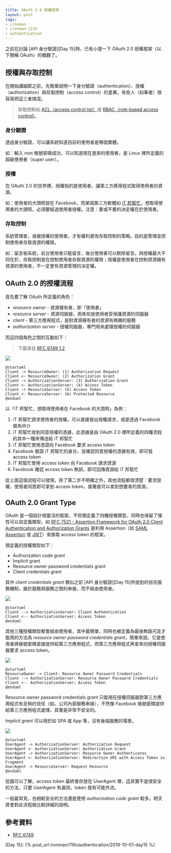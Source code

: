 ```yaml
---
title: OAuth 2.0 授權框架
layout: post
tags:
- ironman
- ironman-11th
- authentication
---
```


之前在討論 [API 身分驗證][Day 15]時，已有小提一下 OAuth 2.0 授權框架（以下簡稱 OAuth）的概觀了。

## 授權與存取控制

在開始講細節之前，先簡單說明一下身分驗證（authentication）、授權（authorization）與存取控制（access control）的差異，有些人（如筆者）很容易把這三者搞混。

> 存取控制如 [ACL（access control list）](https://zh.wikipedia.org/wiki/%E5%AD%98%E5%8F%96%E6%8E%A7%E5%88%B6%E4%B8%B2%E5%88%97)或 [RBAC（role-based access control）](https://zh.wikipedia.org/wiki/%E4%BB%A5%E8%A7%92%E8%89%B2%E7%82%BA%E5%9F%BA%E7%A4%8E%E7%9A%84%E5%AD%98%E5%8F%96%E6%8E%A7%E5%88%B6)。

### 身分驗證

透過身分驗證，可以讓系統知道目前的使用者是哪個實體。

如：輸入 root 帳號密碼成功，可以知道現在進來的使用者，是 Linux 裡所定義的超級使用者（super user）。

### 授權

在 OAuth 2.0 的世界裡，授權指的是使用者，讓第三方應用程式取得使用者的資源。

如：使用者的大頭照放在 Facebook，而某個第三方軟體如 [iT 邦幫忙](https://ithelp.ithome.com.tw/)，想取得使用者的大頭照，必須要經過使用者授權。注意：要或不要的決定權在於使用者。

### 存取控制

系統管理者，或被授權的使用者，才有權利更改存取控制的策略。目的是管理並控制使用者存取資源的權限。

如：留言板系統，前台使用者只能留言，後台使用者可以刪除留言。與授權最大不同在於，存取控制是在控制使用者存取資源的權限；授權是使用者在控制資源擁有資源的使用者，不一定會有資源管理的決定權。

## OAuth 2.0 的授權流程

首先要了解 OAuth 所定義的角色：

* *resource owner* - 資源擁有者，即「使用者」
* *resource server* - 資源伺服器，用來存放使用者受保護資源的伺服器
* *client* - 第三方應用程式，是對資源擁有者的資源有興趣的服務
* *authorization server* - 授權伺服器，專門用來處理授權的伺服器

而這四個角色之間的互動如下：

> 下圖源自 [RFC 6749 1.2](https://tools.ietf.org/html/rfc6749#section-1.2)

![](http://www.plantuml.com/plantuml/png/SoWkIImgAStDuNBEoKpDAr7GjLC8IYtEBorAJlKlpqijibBGCDHKS2mjoSWlognABCdCpmCgA2nDBIw1QR7HnT1YXAx5lIWnhmHX1wfiS6fH6LYRCLvjDheuj9a0jIKdfnONAuJaPwVcOV4ANAafgbA4qPXApJGL0ehoIrAJIr9JuB9S3gbvAS3W0W00)

```
@startuml
Client -> ResourceOwner: (1) Authorization Request
Client <- ResourceOwner: (2) Authorization Grant
Client -> AuthorizationServer: (3) Authorization Grant
Client <- AuthorizationServer: (4) Access Token
Client -> ResourceServer: (5) Access Token
Client <- ResourceServer: (6) Protected Resource
@enduml
```

以「iT 邦幫忙，想取得使用者在 Facebook 的大頭照」為例：

1. iT 邦幫忙請求使用者的授權。可以直接發出授權請求，或是透過 Facebook 做為中介
2. iT 邦幫忙收到同意授權的憑據，此憑據是由 OAuth 2.0 裡所定義的四種流程的其中一種來傳送給 iT 邦幫忙
3. iT 邦幫忙使用憑證向 Facebook 要求 access token
4. Facebook 驗證 iT 邦幫忙的身分，並確認同意授權的憑據有效，即可發 access token
5. iT 邦幫忙使用 access token 向 Facebook 請求資源
6. Facebook 確認 access token 無誤，即可回傳資源給 iT 邦幫忙

從上面這個流程可以發現，除了第二步不明確之外，其他流程都很清楚：要求授權，使用者同意即可拿到 access token，接著就可以拿到想要拿的資源。

## OAuth 2.0 Grant Type

OAuth 是一個設計很靈活的框架，不但預定義了四種授權類型，同時也保留了彈性可以自定義類型，如 [RFC 7521 - Assertion Framework for OAuth 2.0 Client Authentication and Authorization Grants][RFC 7521] 是利用 Assertion（如 [SAML Assertion][RFC 7522] 或 [JWT][RFC 7523]）來換取 access token 的框架。

預定義的授權類型如下：

* Authorization code grant
* Implicit grant
* Resource owner password credentials grant
* Client credentials grant

其中 *client credentials grant* 類似之前 [API 身分驗證][Day 15]所提到的信任服務機制，屬於服務與服務之間的串接，而不經由使用者。

![](http://www.plantuml.com/plantuml/png/SoWkIImgAStDuNBEoKpDAr7GrRLJS2mjoSWlognABCdCpmjEBIfBBR9IWCY3vO1qPZ9O4gRBHbSNkox7vEJKucA5aFpir3mkXzIy5A1L0000)

```
@startuml
Client --> AuthorizationServer: Client Authentication
Client <-- AuthorizationServer: Access Token
@enduml
```

其他三種授權類型都會經由使用者，其中最簡單，同時也被定義為最後無路可走才能用的方法為 *resource owner password credentials grant*，簡單來說，它是使用者將帳號密碼直接提供給第三方應用程式，而第三方應用程式再拿來向授權伺服器要求 access token。

![](http://www.plantuml.com/plantuml/png/bOx12G8n44NlgM8QI0CYiiiMeAWDXEI3mJW3CnCNhDx0uitBdj_xZp-P9_N-Qk4AawuPvvMX54-qj0hs0_q0RUIIp5RHGekY3A6cPc5pAOxPtFqXMZ_9g_0D-eRkQXnZ_D-OSuOPtUK93XEuZDTV)

```
@startuml
ResourceOwner -> Client: Resource Owner Password Credentials
Client --> AuthorizationServer: Resource Owner Password Credentials
Client <-- AuthorizationServer: Access Token
@enduml
```

Resource owner password credentials grant 只能用在授權伺服器對第三方應用程式有足夠的信任（如，公司內部服務串接），不然像 Facebook 帳號密碼提供給第三方應用程式處理，其實是非常不安全的。

*Implicit grant* 可以用於如 SPA 或 App 等，沒有後端服務的場景。

![](http://www.plantuml.com/plantuml/png/ZP1D2i9038NtFKKkq0k8IBjHN0cZFS0mVRI3DeD9neAdLmh-w6gsZtpvajUeUR4yNQfE8Uq0Dgetr6ORayIxjvZu2Bb1LhyXELmprBwuTLt2xSIp5TWSD6K9eCFCa6K6R35uWnP87Vee28koStkQeutKXW1LEgKpc2BJLlmmuV-Sb_cpQldqdLSDk7zMzW00)

```
@startuml
UserAgent -> AuthorizationServer: Authorization Request
UserAgent <- AuthorizationServer: Authorization Grant
UserAgent -> AuthorizationServer: Resource Owner Authenticates
UserAgent <- AuthorizationServer: Redirection URI with Access Token in Fragment
UserAgent -> ResourceServer: Request Resource
@enduml
```

從圖可以了解，access token 最終會存放在 UserAgent 裡，這其實不是很安全的方法，只要 UserAgent 有漏洞，token 就有可能外流。

一般最常見，也相較安全的方法還是使用 *authorization code grant* 較多。明天將會對此流程做比較詳細的說明。

## 參考資料

* [RFC 6749][]

[RFC 6749]: https://tools.ietf.org/html/rfc6749
[RFC 7521]: https://tools.ietf.org/html/rfc7521
[RFC 7522]: https://tools.ietf.org/html/rfc7522
[RFC 7523]: https://tools.ietf.org/html/rfc7523

[Day 15]: {% post_url ironman/11th/authentication/2019-10-01-day15 %}